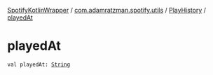 [SpotifyKotlinWrapper](../../index.md) / [com.adamratzman.spotify.utils](../index.md) / [PlayHistory](index.md) / [playedAt](./played-at.md)

# playedAt

`val playedAt: `[`String`](https://kotlinlang.org/api/latest/jvm/stdlib/kotlin/-string/index.html)